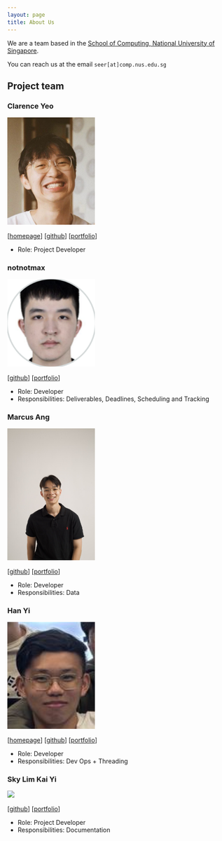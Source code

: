 ```yaml
---
layout: page
title: About Us
---
```


We are a team based in the [School of Computing, National University of Singapore](https://www.comp.nus.edu.sg).

You can reach us at the email `seer[at]comp.nus.edu.sg`

## Project team

### Clarence Yeo

<img src="images/clarenceeey.png" width="200px">

[[homepage](http://www.comp.nus.edu.sg/~damithch)]
[[github](https://github.com/clarenceeey)]
[[portfolio](team/clarence.md)]

* Role: Project Developer


### notnotmax

<img src="images/notnotmax.png" width="200px">

[[github](https://github.com/notnotmax)]
[[portfolio](team/notnotmax.md)]

* Role: Developer
* Responsibilities: Deliverables, Deadlines, Scheduling and Tracking

### Marcus Ang

<img src="images/marcusjhang.png" width="200px">

[[github](http://github.com/marcusjhang)] [[portfolio](team/marcusjhang.md)]

* Role: Developer
* Responsibilities: Data

### Han Yi

<img src="images/yhanyi.png" width="200px">

[[homepage](http://www.comp.nus.edu.sg/~damithch)]
[[github](https://github.com/yhanyi)]
[[portfolio](team/yhanyi.md)]

* Role: Developer
* Responsibilities: Dev Ops + Threading

### Sky Lim Kai Yi

<img src="images/s-k-y-light.png" width="200px">

[[github](https://github.com/S-K-Y-Light)]
[[portfolio](team/sky.md)]

* Role: Project Developer
* Responsibilities: Documentation
